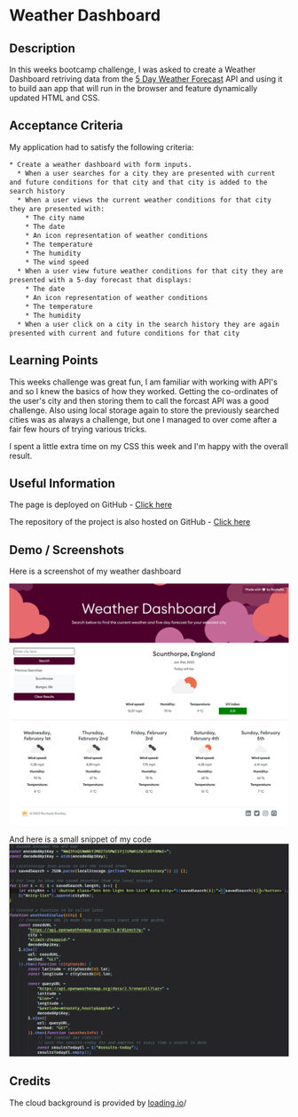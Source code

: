 # Weather Dashboard
## Description
In this weeks bootcamp challenge, I was asked to create a Weather Dashboard retriving data from the [5 Day Weather Forecast](https://openweathermap.org/forecast5) API and using it to build aan app that will run in the browser and feature dynamically updated HTML and CSS.
## Acceptance Criteria

My application had to satisfy the following criteria:

```
* Create a weather dashboard with form inputs.
  * When a user searches for a city they are presented with current and future conditions for that city and that city is added to the search history
  * When a user views the current weather conditions for that city they are presented with:
    * The city name
    * The date
    * An icon representation of weather conditions
    * The temperature
    * The humidity
    * The wind speed
  * When a user view future weather conditions for that city they are presented with a 5-day forecast that displays:
    * The date
    * An icon representation of weather conditions
    * The temperature
    * The humidity
  * When a user click on a city in the search history they are again presented with current and future conditions for that city
```

## Learning Points
This weeks challenge was great fun, I am familiar with working with API's and so I knew the basics of how they worked. Getting the co-ordinates of the user's city and then storing them to call the forcast API was a good challenge. 
Also using local storage again to store the previously searched cities was as always a challenge, but one I managed to over come after a fair few hours of trying various tricks.

I spent a little extra time on my CSS this week and I'm happy with the overall result.

## Useful Information
The page is deployed on GitHub - [Click here](https://rbrd87.github.io/weather-dashboard)

The repository of the project is also hosted on GitHub - [Click here](https://github.com/rbrd87/weather-dashboard)

## Demo / Screenshots
Here is a screenshot of my weather dashboard

![demo of weather dashboard](./assets/images/screenshot.jpg)

And here is a small snippet of my code
![snippet of my code](./assets/images/code-snippet.jpg)

## Credits 

The cloud background is provided by [loading.io](https://loading.io/background)/